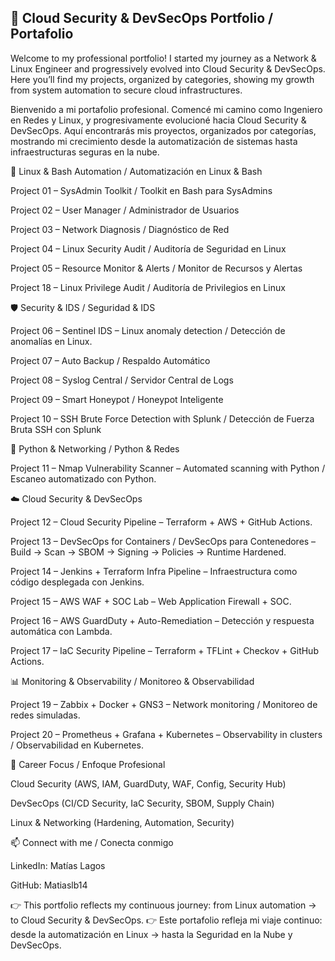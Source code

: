 ## 🚀 Cloud Security & DevSecOps Portfolio / Portafolio

Welcome to my professional portfolio!
I started my journey as a Network & Linux Engineer and progressively evolved into Cloud Security & DevSecOps.
Here you’ll find my projects, organized by categories, showing my growth from system automation to secure cloud infrastructures.

Bienvenido a mi portafolio profesional.
Comencé mi camino como Ingeniero en Redes y Linux, y progresivamente evolucioné hacia Cloud Security & DevSecOps.
Aquí encontrarás mis proyectos, organizados por categorías, mostrando mi crecimiento desde la automatización de sistemas hasta infraestructuras seguras en la nube.

🐧 Linux & Bash Automation / Automatización en Linux & Bash

Project 01 – SysAdmin Toolkit / Toolkit en Bash para SysAdmins

Project 02 – User Manager / Administrador de Usuarios

Project 03 – Network Diagnosis / Diagnóstico de Red

Project 04 – Linux Security Audit / Auditoría de Seguridad en Linux

Project 05 – Resource Monitor & Alerts / Monitor de Recursos y Alertas

Project 18 – Linux Privilege Audit / Auditoría de Privilegios en Linux

🛡️ Security & IDS / Seguridad & IDS

Project 06 – Sentinel IDS – Linux anomaly detection / Detección de anomalías en Linux.

Project 07 – Auto Backup / Respaldo Automático

Project 08 – Syslog Central / Servidor Central de Logs

Project 09 – Smart Honeypot / Honeypot Inteligente

Project 10 – SSH Brute Force Detection with Splunk / Detección de Fuerza Bruta SSH con Splunk

🐍 Python & Networking / Python & Redes

Project 11 – Nmap Vulnerability Scanner – Automated scanning with Python / Escaneo automatizado con Python.

☁️ Cloud Security & DevSecOps

Project 12 – Cloud Security Pipeline – Terraform + AWS + GitHub Actions.

Project 13 – DevSecOps for Containers / DevSecOps para Contenedores – Build → Scan → SBOM → Signing → Policies → Runtime Hardened.

Project 14 – Jenkins + Terraform Infra Pipeline – Infraestructura como código desplegada con Jenkins.

Project 15 – AWS WAF + SOC Lab – Web Application Firewall + SOC.

Project 16 – AWS GuardDuty + Auto-Remediation – Detección y respuesta automática con Lambda.

Project 17 – IaC Security Pipeline – Terraform + TFLint + Checkov + GitHub Actions.

📊 Monitoring & Observability / Monitoreo & Observabilidad

Project 19 – Zabbix + Docker + GNS3 – Network monitoring / Monitoreo de redes simuladas.

Project 20 – Prometheus + Grafana + Kubernetes – Observability in clusters / Observabilidad en Kubernetes.

🎯 Career Focus / Enfoque Profesional

Cloud Security (AWS, IAM, GuardDuty, WAF, Config, Security Hub)

DevSecOps (CI/CD Security, IaC Security, SBOM, Supply Chain)

Linux & Networking (Hardening, Automation, Security)

📫 Connect with me / Conecta conmigo

LinkedIn: Matías Lagos

GitHub: Matiaslb14

👉 This portfolio reflects my continuous journey: from Linux automation → to Cloud Security & DevSecOps.
👉 Este portafolio refleja mi viaje continuo: desde la automatización en Linux → hasta la Seguridad en la Nube y DevSecOps.
